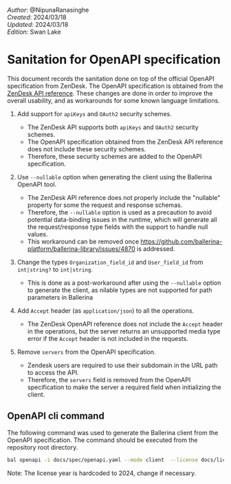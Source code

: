 _Author_: @NipunaRanasinghe \
_Created_: 2024/03/18 \
_Updated_: 2024/03/18 \
_Edition_: Swan Lake

# Sanitation for OpenAPI specification

This document records the sanitation done on top of the official OpenAPI specification from ZenDesk. 
The OpenAPI specification is obtained from the [ZenDesk API reference](https://developer.zendesk.com/api-reference/voice-api/voice-api-v2). 
These changes are done in order to improve the overall usability, and as workarounds for some known language limitations.

1. Add support for `apiKeys` and `OAuth2` security schemes. 
    * The ZenDesk API supports both `apiKeys` and `OAuth2` security schemes. 
    * The OpenAPI specification obtained from the ZenDesk API reference does not include these security schemes. 
    * Therefore, these security schemes are added to the OpenAPI specification.

2. Use `--nullable` option when generating the client using the Ballerina OpenAPI tool. 
    * The ZenDesk API reference does not properly include the "nullable" property for some the request and response schemas. 
    * Therefore, the `--nullable` option is used as a precaution to avoid potential data-binding issues in the runtime, which will generate all the request/response type fields with the support to handle null values.
    * This workaround can be removed once https://github.com/ballerina-platform/ballerina-library/issues/4870 is addressed.

3. Change the types `Organization_field_id` and `User_field_id` from `int|string?` to `int|string`.
    * This is done as a post-workaround after using the `--nullable` option to generate the client, as nilable types are not supported for path parameters in Ballerina

4. Add `Accept` header (as `application/json`) to all the operations.
    * The ZenDesk OpenAPI reference does not include the `Accept` header in the operations, but the server returns an unsupported media type error if the `Accept` header is not included in the requests.

5. Remove `servers` from the OpenAPI specification.
    * Zendesk users are required to use their subdomain in the URL path to access the API.
    * Therefore, the `servers` field is removed from the OpenAPI specification to make the server a required field when initializing the client.

## OpenAPI cli command

The following command was used to generate the Ballerina client from the OpenAPI specification. The command should be executed from the repository root directory.

```bash
bal openapi -i docs/spec/openapi.yaml --mode client  --license docs/license.txt -o ballerina/ --nullable
```
Note: The license year is hardcoded to 2024, change if necessary.
